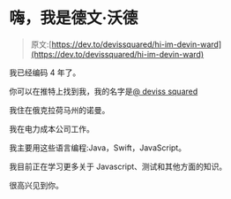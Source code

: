 # 嗨，我是德文·沃德

> 原文:[https://dev.to/devissquared/hi-im-devin-ward](https://dev.to/devissquared/hi-im-devin-ward)

我已经编码 4 年了。

你可以在推特上找到我，我的名字是[@ deviss squared](https://twitter.com/devissquared)

我住在俄克拉荷马州的诺曼。

我在电力成本公司工作。

我主要用这些语言编程:Java，Swift，JavaScript。

我目前正在学习更多关于 Javascript、测试和其他方面的知识。

很高兴见到你。